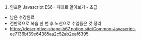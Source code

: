 1. 인프런 Javascript ES6+ 제대로 알아보기 - 초급
- 남은 수강완료
- 전반적으로 복습 한 번 후 노션으로 수업들은 것 정리
- https://descriptive-shape-b67.notion.site/Common-Javascript-ee7136bf39e64385aa2c52ab2eaf6395